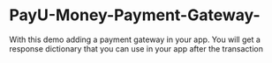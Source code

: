 # PayU-Money-Payment-Gateway-

With this demo adding a payment gateway in your app.
You will get a response dictionary that you can use in your app after the transaction 
